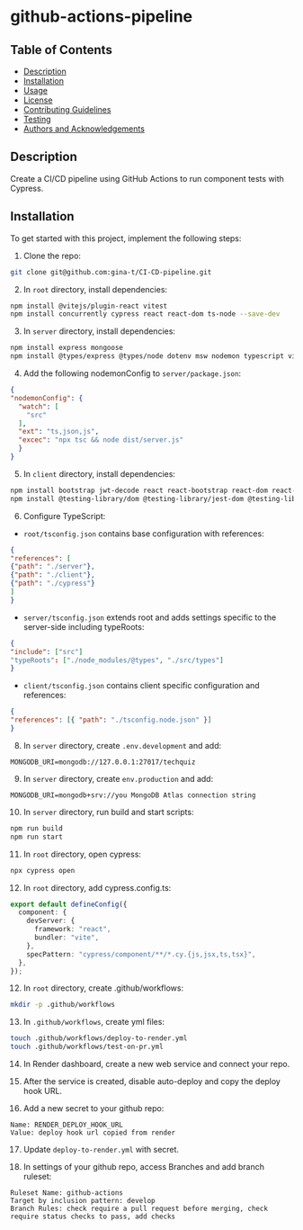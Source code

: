 # github-actions-pipeline

## Table of Contents

- [Description](#description)
- [Installation](#installation)
- [Usage](#usage)
- [License](#license)
- [Contributing Guidelines](#contributing-guidelines)
- [Testing](#testing)
- [Authors and Acknowledgements](#authors-and-acknowledgements)

## Description

Create a CI/CD pipeline using GitHub Actions to run component tests with Cypress.

## Installation

To get started with this project, implement the following steps:

1. Clone the repo:

```zsh
git clone git@github.com:gina-t/CI-CD-pipeline.git

```

2. In `root` directory, install dependencies:

```zsh
npm install @vitejs/plugin-react vitest
npm install concurrently cypress react react-dom ts-node --save-dev
```

3. In `server` directory, install dependencies:

```zsh
npm install express mongoose
npm install @types/express @types/node dotenv msw nodemon typescript vitest --save-dev
```
4. Add the following nodemonConfig to `server/package.json`:

```json
{
"nodemonConfig": {
  "watch": [
    "src"
  ],
  "ext": "ts,json,js",
  "excec": "npx tsc && node dist/server.js"
  }
}
```
5. In `client` directory, install dependencies:

```zsh
npm install bootstrap jwt-decode react react-bootstrap react-dom react-router-dom vitest 
npm install @testing-library/dom @testing-library/jest-dom @testing-library/react @testing-library/user-event @types/react @types/react-dom @vitejs/plugin-react @vitest/ui eslint eslint-plugin-react eslint-plugin-react-hooks eslint-plugin-react-refresh jsdom msw vite --save-dev
```
6. Configure TypeScript:

- `root/tsconfig.json` contains base configuration with references:

```json
{
"references": [
{"path": "./server"},
{"path": "./client"},
{"path": "./cypress"}
]
}
```

- `server/tsconfig.json` extends root and adds settings specific to the server-side including typeRoots:

```json
{
"include": ["src"]
"typeRoots": ["./node_modules/@types", "./src/types"]
}
```

- `client/tsconfig.json` contains client specific configuration and references:

```json
{
"references": [{ "path": "./tsconfig.node.json" }]
}
```
8. In `server` directory, create `.env.development` and add:

```plaintext
MONGODB_URI=mongodb://127.0.0.1:27017/techquiz
```

9. In `server` directory, create `env.production` and add:

```plaintext
MONGODB_URI=mongodb+srv://you MongoDB Atlas connection string
```

10. In `server` directory, run build and start scripts:

```zsh
npm run build
npm run start
```

11. In `root` directory, open cypress:

```zsh
npx cypress open
```
12. In `root` directory, add cypress.config.ts:

```typescript
export default defineConfig({
  component: {
    devServer: {
      framework: "react",
      bundler: "vite",
    },
    specPattern: "cypress/component/**/*.cy.{js,jsx,ts,tsx}",
  },
});
```

12. In `root` directory, create .github/workflows:

```zsh
mkdir -p .github/workflows
```

13. In `.github/workflows`, create yml files:

```zsh
touch .github/workflows/deploy-to-render.yml
touch .github/workflows/test-on-pr.yml
```

14. In Render dashboard, create a new web service and connect your repo.

15. After the service is created, disable auto-deploy and copy the deploy hook URL.

16. Add a new secret to your github repo:

```plaintext
Name: RENDER_DEPLOY_HOOK_URL
Value: deploy hook url copied from render
```
17. Update `deploy-to-render.yml` with secret.

18. In settings of your github repo, access Branches and add branch ruleset:

```plaintext
Ruleset Name: github-actions
Target by inclusion pattern: develop
Branch Rules: check require a pull request before merging, check require status checks to pass, add checks
```


